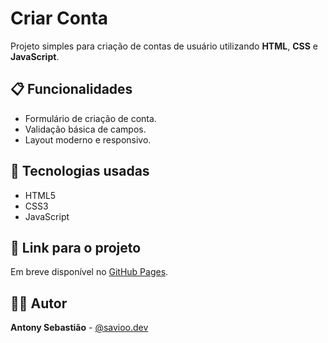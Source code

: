 # Criar Conta

Projeto simples para criação de contas de usuário utilizando **HTML**, **CSS** e **JavaScript**.

## 📋 Funcionalidades
- Formulário de criação de conta.
- Validação básica de campos.
- Layout moderno e responsivo.

## 🚀 Tecnologias usadas
- HTML5
- CSS3
- JavaScript

## 🔗 Link para o projeto
Em breve disponível no [GitHub Pages](https://savioo-dev.github.io/criar-conta/).

## 🧑‍💻 Autor
**Antony Sebastião** - [@savioo.dev](https://www.instagram.com/savioo.dev/)
